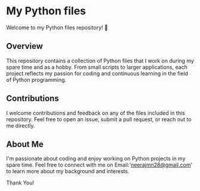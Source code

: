 # My Python files

Welcome to my Python files repository! 🐍

## Overview

This repository contains a collection of Python files that I work on during my spare time and as a hobby. From small scripts to larger applications, each project reflects my passion for coding and continuous learning in the field of Python programming.


## Contributions

I welcome contributions and feedback on any of the files included in this repository. Feel free to open an issue, submit a pull request, or reach out to me directly.

## About Me

I'm passionate about coding and enjoy working on Python projects in my spare time. Feel free to connect with me on Email:'neerajmn28@gmail.com' to learn more about my background and interests.

Thank You! 
